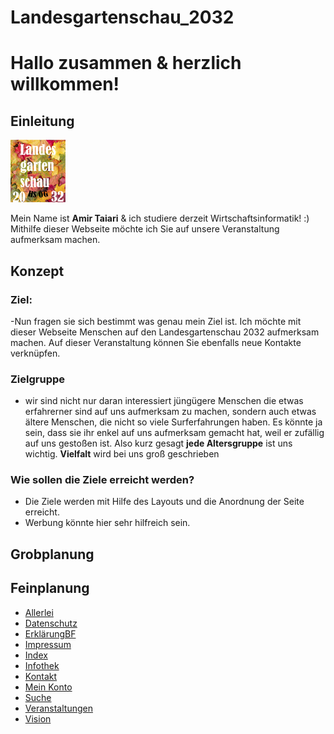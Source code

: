 # Landesgartenschau_2032



# Hallo zusammen & herzlich willkommen!

## Einleitung

![This is an image](/img/Logo.png)

Mein Name ist **Amir Taiari** & ich studiere derzeit Wirtschaftsinformatik! :) 
Mithilfe dieser Webseite möchte ich Sie auf unsere Veranstaltung aufmerksam machen.

## Konzept
### Ziel:
-Nun fragen sie sich bestimmt was genau mein Ziel ist. Ich möchte mit dieser Webseite Menschen auf den Landesgartenschau 2032 aufmerksam machen. Auf dieser Veranstaltung können Sie ebenfalls neue Kontakte verknüpfen.

### Zielgruppe
- wir sind nicht nur daran interessiert jüngügere Menschen die etwas erfahrerner sind auf uns aufmerksam zu machen, sondern auch etwas ältere Menschen, die nicht so viele Surferfahrungen haben. Es könnte ja sein, dass sie ihr enkel auf uns aufmerksam gemacht hat, weil er zufällig auf uns gestoßen ist. Also kurz gesagt **jede Altersgruppe** ist uns wichtig. **Vielfalt** wird bei uns groß geschrieben
### Wie sollen die Ziele erreicht werden?

- Die Ziele werden mit Hilfe des Layouts und die Anordnung der Seite erreicht. 
- Werbung könnte hier sehr hilfreich sein. 


## Grobplanung 


## Feinplanung
- [Allerlei](doc/allerlei.md) 
- [Datenschutz](doc/datenschutz.md)
- [ErklärungBF](doc/erklaerungBF.md)
- [Impressum](doc/impressum.md)
- [Index](doc/index.md)
- [Infothek](doc/infothek.md)
- [Kontakt](doc/kontakt.md)
- [Mein Konto](doc/meinKonto.md)
- [Suche](doc/suche.md)
- [Veranstaltungen](doc/veranstaltungen.md)
- [Vision](doc/vision.md)
